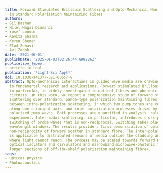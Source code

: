 ```yaml
---
title: Forward Stimulated Brillouin Scattering and Opto-Mechanical Non-Reciprocity
  in Standard Polarization Maintaining Fibres
authors:
- Gil Bashan
- Hilel Hagai Diamandi
- Yosef London
- Kavita Sharma
- Keren Shemer
- Elad Zehavi
- Avi Zadok
date: '2021-06-01'
publishDate: '2025-01-03T02:26:44.898286Z'
publication_types:
- article-journal
publication: '*Light Sci Appl*'
doi: 10.1038/s41377-021-00557-y
abstract: Opto-mechanical interactions in guided wave media are drawing great interest
  in fundamental research and applications. Forward stimulated Brillouin scattering,
  in particular, is widely investigated in optical fibres and photonic integrated
  circuits. In this work, we report a comprehensive study of forward stimulated Brillouin
  scattering over standard, panda-type polarization maintaining fibres. We distinguish
  between intra-polarization scattering, in which two pump tones are co-polarized
  along one principal axis, and inter-polarization processes driven by orthogonally
  polarized pump waves. Both processes are quantified in analysis, calculations and
  experiment. Inter-modal scattering, in particular, introduces cross-polarization
  switching of probe waves that is non-reciprocal. Switching takes place in multiple
  wavelength windows. The results provide a first demonstration of opto-mechanical
  non-reciprocity of forward scatter in standard fibre. The inter-polarization process
  is applicable to distributed sensors of media outside the cladding and coating boundaries,
  where light cannot reach. The process may be scaled towards forward Brillouin lasers,
  optical isolators and circulators and narrowband microwave-photonic filters over
  longer sections of off-the-shelf polarization maintaining fibres.
tags:
- Optical physics
- Photoacoustics
---
```

